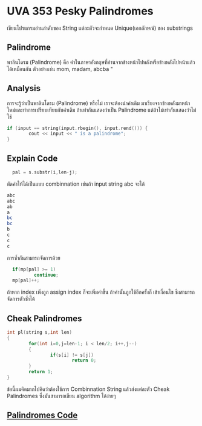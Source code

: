 # UVA 353 Pesky Palindromes
เขียนโปรแกรมอ่านลำดับของ String แต่ละตัวจะกำหนด Unique(เอกลักษณ์) ของ   substrings
## Palindrome  
พาลินโดรม (Palindrome) คือ คำในภาษาอังกฤษที่อ่านจากข้างหน้าไปหลังหรือข้างหลังไปหน้าแล้วได้เหมือนกัน ตัวอย่างเช่น mom, madam, abcba "

## Analysis
  การจะรู้ว่าเป็นพาลินโดรม (Palindrome) หรือไม่ เราจะต้องนำคำเดิม มาเรียงจากข้างหลังมาหน้าใหม่และทำการเปรียบเทียบกับคำเดิม ถ้าเท่ากันแสดงว่าเป็น Palindrome แต่ถ้าไม่เท่ากันแสดงว่าไม่ใช้

  ```c++
  if (input == string(input.rbegin(), input.rend())) {
          cout << input << " is a palindrome";
  }
  ```
## Explain Code
```c++
  pal = s.substr(i,len-j);
```
ตัดคำให้ได้เป็นแบบ combinnation เช่นถ้า input string abc จะได้
```bash
abc
abc
ab
a
bc
bc
b
c
c
c
```
การซ้ำกันสามารถจัดการด้วย
```c++
  if(mp[pal] >= 1)
          continue;
  mp[pal]++;
```
ถ้าหาก index เพิ่งถูก assign index ก็จะเพิ่มค่าขึ้น ถ้าค่านั้นถูกใช้อีกครั้งก็ เข้าเงื่อนไข ซึ่งสามารถจัดการตัวซ้ำได้

## Cheak Palindromes
```c++
int pl(string s,int len)
{
        for(int i=0,j=len-1; i < len/2; i++,j--)
        {
                if(s[i] != s[j])
                        return 0;
        }
        return 1;
}
```
ข้อนี้ผมคิดมากไปคิดว่าต้องใช้การ  Combinnation  String แล้วส่งแต่ละตัว Cheak Palindromes
ซึ่งมันสามารถเขียน algorithm ได้ง่ายๆ

## [Palindromes Code](http://scanftree.com/programs/c/write-a-c-program-to-check-given-string-is-palindrome-number-or-not/)

